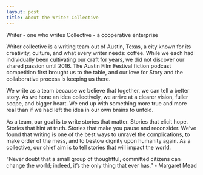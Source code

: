 ```yaml
---
layout: post
title: About the Writer Collective
---
```


Writer - one who writes
Collective - a cooperative enterprise

Writer collective is a writing team out of Austin, Texas, a city known for its creativity, culture, and what every writer needs: coffee. While we each had individually been cultivating our craft for years, we did not discover our shared passion until 2016. The Austin Film Festival fiction podcast competition first brought us to the table, and our love for Story and the collaborative process is keeping us there.

We write as a team because we believe that together, we can tell a better story. As we hone an idea collectively, we arrive at a clearer vision, fuller scope, and bigger heart. We end up with something more true and more real than if we had left the idea in our own brains to unfold.

As a team, our goal is to write stories that matter. Stories that elicit hope. Stories that hint at truth. Stories that make you pause and reconsider. We’ve found that writing is one of the best ways to unravel the complications, to make order of the mess, and to bestow dignity upon humanity again. As a collective, our chief aim is to tell stories that will impact the world.

“Never doubt that a small group of thoughtful, committed citizens can change the world; indeed, it’s the only thing that ever has.” - Margaret Mead
